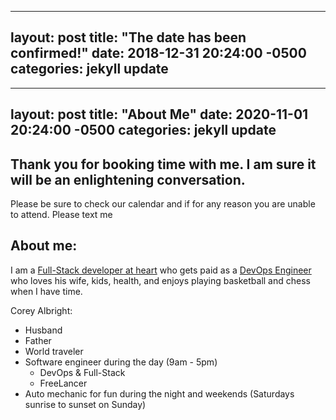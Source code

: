 
---
layout: post
title:  "The date has been confirmed!"
date:   2018-12-31 20:24:00 -0500
categories: jekyll update
---

---
layout: post
title:  "About Me"
date:   2020-11-01 20:24:00 -0500
categories: jekyll update
---



## Thank you for booking time with me.  I am sure it will be an enlightening conversation.

Please be sure to check our calendar and if for any reason you are unable to attend.  Please text me









## About me:
I am a [Full-Stack developer at heart](https://www.w3schools.com/whatis/whatis_fullstack.asp#:~:text=A%20full%20stack%20web%20developer,she%20also%20knows%20how%20to%3A&text=Program%20a%20server%20(like%20using,SQL%2C%20SQLite%2C%20or%20MongoDB)) who gets paid as a [DevOps Engineer](https://en.wikipedia.org/wiki/DevOps) who loves his wife, kids, health, and enjoys playing basketball and chess when I have time.


  Corey Albright: 
>
  - Husband
  - Father
  - World traveler 
  - Software engineer during the day (9am - 5pm)
    - DevOps & Full-Stack 
    - FreeLancer  
  - Auto mechanic for fun during the night and weekends (Saturdays sunrise to sunset on Sunday)





